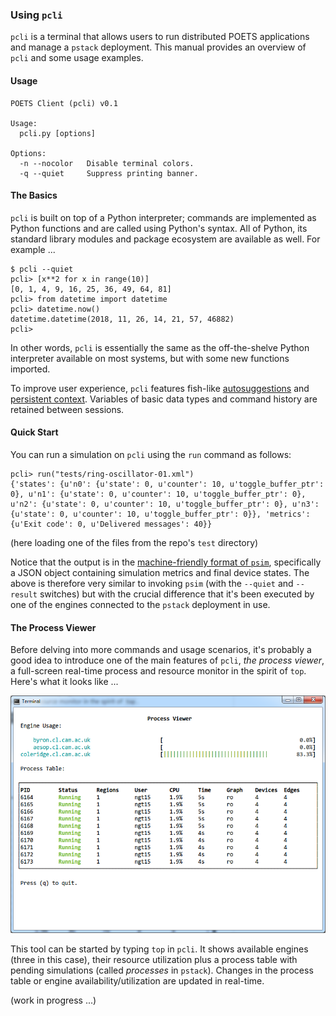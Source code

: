 ### Using `pcli`

`pcli` is a terminal that allows users to run distributed POETS applications
and manage a `pstack` deployment. This manual provides an overview of `pcli`
and some usage examples.

#### Usage

```
POETS Client (pcli) v0.1

Usage:
  pcli.py [options]

Options:
  -n --nocolor   Disable terminal colors.
  -q --quiet     Suppress printing banner.
```

#### The Basics

`pcli` is built on top of a Python interpreter; commands are implemented as
Python functions and are called using Python's syntax. All of Python, its
standard library modules and package ecosystem are available as well. For
example ...

```
$ pcli --quiet
pcli> [x**2 for x in range(10)]
[0, 1, 4, 9, 16, 25, 36, 49, 64, 81]
pcli> from datetime import datetime
pcli> datetime.now()
datetime.datetime(2018, 11, 26, 14, 21, 57, 46882)
pcli>
```

In other words, `pcli` is essentially the same as the off-the-shelve Python
interpreter available on most systems, but with some new functions imported.

To improve user experience, `pcli` features fish-like [autosuggestions](https://fishshell.com/docs/current/tutorial.html#tut_autosuggestions) and
[persistent context](http://docs.http-prompt.com/en/latest/user-guide.html#persistent-context). Variables of basic data types and command history are retained between
sessions.

#### Quick Start

You can run a simulation on `pcli` using the `run` command as follows:

```
pcli> run("tests/ring-oscillator-01.xml")
{'states': {u'n0': {u'state': 0, u'counter': 10, u'toggle_buffer_ptr': 0}, u'n1': {u'state': 0, u'counter': 10, u'toggle_buffer_ptr': 0}, u'n2': {u'state': 0, u'counter': 10, u'toggle_buffer_ptr': 0}, u'n3': {u'state': 0, u'counter': 10, u'toggle_buffer_ptr': 0}}, 'metrics': {u'Exit code': 0, u'Delivered messages': 40}}
```

(here loading one of the files from the repo's `test` directory)

Notice that the output is in the [machine-friendly format of
`psim`](psim.md#output-formats), specifically a JSON object containing
simulation metrics and final device states. The above is therefore very
similar to invoking `psim` (with the `--quiet` and `--result` switches) but
with the crucial difference that it's been executed by one of the engines
connected to the `pstack` deployment in use.

#### The Process Viewer

Before delving into more commands and  usage scenarios, it's probably a good
idea to introduce one of the main features of `pcli`, _the process viewer_, a
full-screen real-time process and resource monitor in the spirit of `top`.
Here's what it looks like ...

<p align="center">
	<img src="pcli-top.png"/>
</p>

This tool can be started by typing `top` in `pcli`. It shows available engines
(three in this case), their resource utilization plus a process table with
pending simulations (called _processes_ in `pstack`). Changes in the process
table or engine availability/utilization are updated in real-time.

(work in progress ...)
